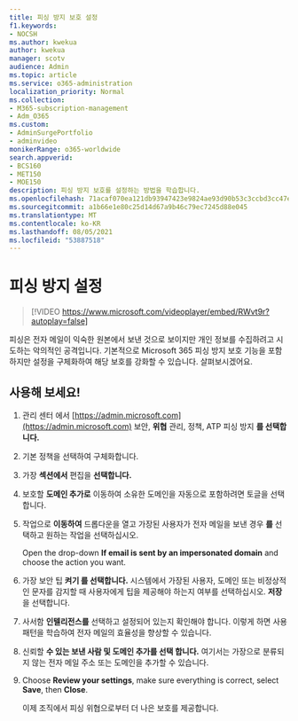 ```yaml
---
title: 피싱 방지 보호 설정
f1.keywords:
- NOCSH
ms.author: kwekua
author: kwekua
manager: scotv
audience: Admin
ms.topic: article
ms.service: o365-administration
localization_priority: Normal
ms.collection:
- M365-subscription-management
- Adm_O365
ms.custom:
- AdminSurgePortfolio
- adminvideo
monikerRange: o365-worldwide
search.appverid:
- BCS160
- MET150
- MOE150
description: 피싱 방지 보호를 설정하는 방법을 학습합니다.
ms.openlocfilehash: 71acaf070ea121db93947423e9824ae93d90b53c3ccbd3cc47e57df23a92a40f
ms.sourcegitcommit: a1b66e1e80c25d14d67a9b46c79ec7245d88e045
ms.translationtype: MT
ms.contentlocale: ko-KR
ms.lasthandoff: 08/05/2021
ms.locfileid: "53887518"
---
```

# <a name="set-up-anti-phishing"></a>피싱 방지 설정

> [!VIDEO https://www.microsoft.com/videoplayer/embed/RWvt9r?autoplay=false]

피싱은 전자 메일이 익숙한 원본에서 보낸 것으로 보이지만 개인 정보를 수집하려고 시도하는 악의적인 공격입니다. 기본적으로 Microsoft 365 피싱 방지 보호 기능을 포함하지만 설정을 구체화하여 해당 보호를 강화할 수 있습니다. 살펴보시겠어요.

## <a name="try-it"></a>사용해 보세요!

1. 관리 센터 에서 [https://admin.microsoft.com](https://admin.microsoft.com) 보안, **위협** 관리, 정책, ATP 피싱 방지 **를 선택합니다.** 
1. 기본 정책을 선택하여 구체화합니다. 
1. 가장 **섹션에서** 편집을 **선택합니다.**
1. 보호할 **도메인 추가로** 이동하여 소유한 도메인을 자동으로 포함하려면 토글을 선택합니다.
1. 작업으로 **이동하여** 드롭다운을 열고 가장된 사용자가 전자 메일을 보낸 경우 **를** 선택하고 원하는 작업을 선택하십시오.

    Open the drop-down **If email is sent by an impersonated domain** and choose the action you want.
1. 가장 보안 팁 **켜기 를 선택합니다.** 시스템에서 가장된 사용자, 도메인 또는 비정상적인 문자를 감지할 때 사용자에게 팁을 제공해야 하는지 여부를 선택하십시오. **저장** 을 선택합니다.
1. 사서함 **인텔리전스를** 선택하고 설정되어 있는지 확인해야 합니다. 이렇게 하면 사용 패턴을 학습하여 전자 메일의 효율성을 향상할 수 있습니다.
1. 신뢰할 **수 있는 보낸 사람 및 도메인 추가를 선택 합니다.** 여기서는 가장으로 분류되지 않는 전자 메일 주소 또는 도메인을 추가할 수 있습니다.
1. Choose **Review your settings**, make sure everything is correct, select **Save**, then **Close**.

    이제 조직에서 피싱 위협으로부터 더 나은 보호를 제공합니다.